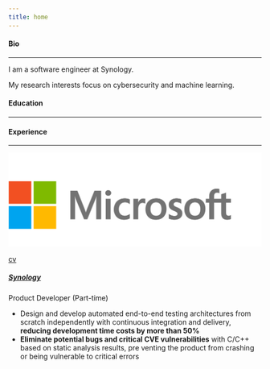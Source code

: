 ```yaml
---
title: home
---
```


#### Bio

---

I am a software engineer at Synology.

My research interests focus on cybersecurity and machine learning.

#### Education

---

#### Experience

---

<div class="note">

<div class="note-logo">

![Synology](/img/microsoft_logo.png)

[cv](asd)

</div>

<div class="note-content">

##### [Synology](https://www.synology.com/)

Product Developer (Part-time)

- Design and develop automated end-to-end testing architectures from scratch independently with continuous integration and delivery, **reducing development time costs by more than 50%**
- **Eliminate potential bugs and critical CVE vulnerabilities** with C/C++ based on static analysis results, pre venting the product from crashing or being vulnerable to critical errors

</div>
</div>
